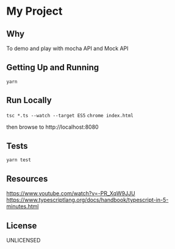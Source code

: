 # My Project

## Why
To demo and play with mocha API and Mock API

## Getting Up and Running

`yarn`

## Run Locally

`tsc *.ts --watch --target ES5`
`chrome index.html`

then browse to 
http://localhost:8080

## Tests

`yarn test`




## Resources

https://www.youtube.com/watch?v=-PR_XqW9JJU
https://www.typescriptlang.org/docs/handbook/typescript-in-5-minutes.html

## License
UNLICENSED


